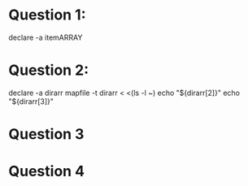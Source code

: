 # Question 1:

declare -a itemARRAY

# Question 2:

declare -a dirarr
mapfile -t dirarr < <(ls -l ~)
echo "${dirarr[2]}"
echo "${dirarr[3]}"

# Question 3


# Question 4
